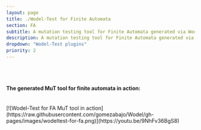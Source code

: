 ```yaml
---
layout: page
title: ./Wodel-Test for Finite Automata
section: FA
subtitle: A mutation testing tool for Finite Automata generated via Wodel-Test
description: A mutation testing tool for Finite Automata generated via Wodel-Test
dropdown: "Wodel-Test plugins"
priority: 2
---
```


<br>
<br>
<h4> The generated MuT tool for finite automata in action:</h4>
<br>
[![Wodel-Test for FA MuT tool in action](https://raw.githubusercontent.com/gomezabajo/Wodel/gh-pages/images/wodeltest-for-fa.png)](https://youtu.be/9NhFv36BgS8)

